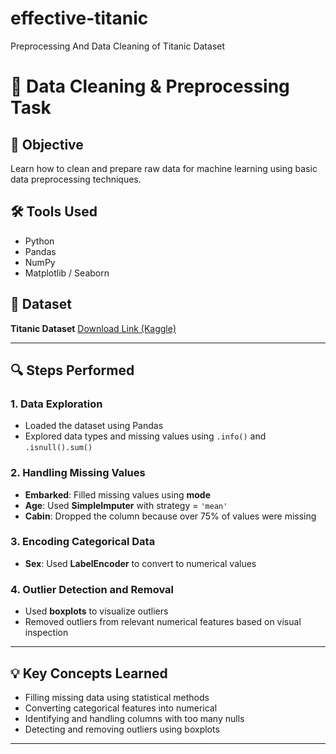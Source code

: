 # effective-titanic
Preprocessing And Data Cleaning of Titanic Dataset


# 🚀 Data Cleaning & Preprocessing Task

## 🧾 Objective

Learn how to clean and prepare raw data for machine learning using basic data preprocessing techniques.

## 🛠 Tools Used

* Python
* Pandas
* NumPy
* Matplotlib / Seaborn

## 📂 Dataset

**Titanic Dataset**
[Download Link (Kaggle)](https://www.kaggle.com/c/titanic/data](https://www.kaggle.com/c/titanic/data))

---

## 🔍 Steps Performed

### 1. Data Exploration

* Loaded the dataset using Pandas
* Explored data types and missing values using `.info()` and `.isnull().sum()`

### 2. Handling Missing Values

* **Embarked**: Filled missing values using **mode**
* **Age**: Used **SimpleImputer** with strategy = `'mean'`
* **Cabin**: Dropped the column because over 75% of values were missing

### 3. Encoding Categorical Data

* **Sex**: Used **LabelEncoder** to convert to numerical values

### 4. Outlier Detection and Removal

* Used **boxplots** to visualize outliers
* Removed outliers from relevant numerical features based on visual inspection

---

## 💡 Key Concepts Learned

* Filling missing data using statistical methods
* Converting categorical features into numerical
* Identifying and handling columns with too many nulls
* Detecting and removing outliers using boxplots


---


